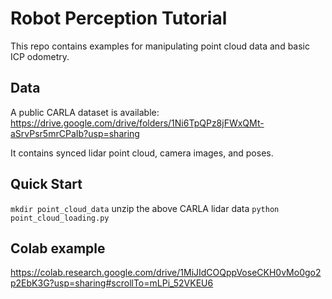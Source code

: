 # Robot Perception Tutorial

This repo contains examples for manipulating point cloud data and basic ICP odometry.

## Data
A public CARLA dataset is available: https://drive.google.com/drive/folders/1Ni6TpQPz8jFWxQMt-aSrvPsr5mrCPaIb?usp=sharing

It contains synced lidar point cloud, camera images, and poses.

## Quick Start
`mkdir point_cloud_data`
unzip the above CARLA lidar data
`python point_cloud_loading.py`

## Colab example
https://colab.research.google.com/drive/1MiJIdCOQppVoseCKH0vMo0go2p2EbK3G?usp=sharing#scrollTo=mLPi_52VKEU6